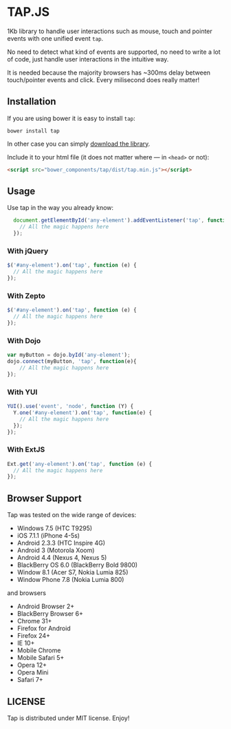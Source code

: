 # TAP.JS 

1Kb library to handle user interactions such as mouse, touch and pointer events with one unified event `tap`. 

No need to detect what kind of events are supported, no need to write a lot of code, just handle user interactions in the intuitive way.

It is needed because the majority browsers has ~300ms delay between touch/pointer events and click. Every milisecond does really matter!  

## Installation

If you are using bower it is easy to install `tap`:

```
bower install tap
```

In other case you can simply [download the library](http://raw.github.com/pukhalski/tap/dist/tap.min.js).

Include it to your html file (it does not matter where — in `<head>` or not):
```html
<script src="bower_components/tap/dist/tap.min.js"></script>
```

## Usage

Use tap in the way you already know:

```javascript
  document.getElementById('any-element').addEventListener('tap', function (e) {
    // All the magic happens here
  });
```

### With jQuery

```javascript
$('#any-element').on('tap', function (e) {
  // All the magic happens here
});
```

### With Zepto

```javascript
$('#any-element').on('tap', function (e) {
  // All the magic happens here
});
```

### With Dojo

```javascript
var myButton = dojo.byId('any-element');
dojo.connect(myButton, 'tap', function(e){
    // All the magic happens here
});
```

### With YUI

```javascript
YUI().use('event', 'node', function (Y) {
  Y.one('#any-element').on('tap', function(e) {
    // All the magic happens here
  });
});
```

### With ExtJS

```javascript
Ext.get('any-element').on('tap', function (e) {
  // All the magic happens here
});
```

## Browser Support

Tap was tested on the wide range of devices:

* Windows 7.5 (HTC T9295)
* iOS 7.1.1 (iPhone 4-5s)
* Android 2.3.3 (HTC Inspire 4G)
* Android 3 (Motorola Xoom)
* Android 4.4 (Nexus 4, Nexus 5)
* BlackBerry OS 6.0 (BlackBerry Bold 9800)
* Window 8.1 (Acer S7, Nokia Lumia 825)
* Window Phone 7.8 (Nokia Lumia 800)

and browsers

* Android Browser 2+
* BlackBerry Browser 6+
* Chrome 31+
* Firefox for Android
* Firefox 24+
* IE 10+
* Mobile Chrome
* Mobile Safari 5+
* Opera 12+
* Opera Mini
* Safari 7+

## LICENSE

Tap is distributed under MIT license. Enjoy!
